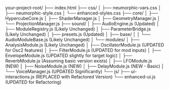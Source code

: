 your-project-root/
├── index.html
├── css/
│   ├── neumorphic-vars.css
│   ├── neumorphic-style.css
│   └── enhanced-styles.css
├── core/
│   ├── HypercubeCore.js
│   ├── ShaderManager.js
│   ├── GeometryManager.js
│   └── ProjectionManager.js
├── sound/
│   ├── AudioEngine.js       (Updated)
│   ├── ModuleRegistry.js    (Likely Unchanged)
│   ├── ParameterBridge.js   (Likely Unchanged)
│   ├── presets.js           (Updated)
│   ├── base/
│   │   └── AudioModuleBase.js (Likely Unchanged)
│   └── modules/
│       ├── AnalysisModule.js    (Likely Unchanged)
│       ├── OscillatorModule.js  (UPDATED for Osc2 features)
│       ├── FilterModule.js      (UPDATED for mod inputs)
│       ├── EnvelopeModule.js    (UPDATED slightly for target logic)
│       ├── ReverbModule.js      (Assuming basic version exists)
│       ├── LFOModule.js         (NEW)
│       ├── NoiseModule.js       (NEW)
│       ├── DelayModule.js       (NEW - Basic)
│       └── VoiceManager.js      (UPDATED Significantly)
└── js/
    ├── ui-interactions.js   (REPLACED with Refactored Version)
    └── enhanced-ui.js       (UPDATED for Refactoring)